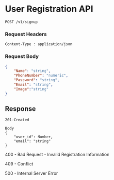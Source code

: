 # User Registration API
```
POST /v1/signup
```

### Request Headers
```
Content-Type : application/json
```

### Request Body
``` json
{
    "Name": "string",
    "PhoneNumber": "numeric",
    "Password": "string",
    "Email": "string",
    "Image":"string"
}
```
## Response
```
201-Created

Body
{
    "user_id": Number,
    "email": "string"
}
```
400 - Bad Request - Invalid Registration Information

409 - Conflict

500 - Internal Server Error